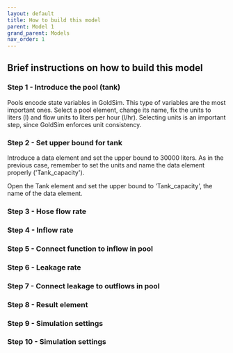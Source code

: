 ```yaml
---
layout: default
title: How to build this model
parent: Model 1
grand_parent: Models
nav_order: 1
---
```


## Brief instructions on how to build this model

### Step 1 -  Introduce the pool (tank)

Pools encode state variables in GoldSim. This type of variables are the most important ones.
Select a pool element, change its name, fix the units to liters (l) and flow units to liters per hour (l/hr). Selecting units is an important step, since GoldSim enforces unit consistency.

### Step 2 -  Set upper bound for tank

Introduce a data element and set the upper bound to 30000 liters. As in the previous case, remember to set the units and name the data element properly ('Tank_capacity').

Open the Tank element and set the upper bound to 'Tank_capacity', the name of the data element.

### Step 3 -  Hose flow rate

### Step 4 -  Inflow rate

### Step 5 - Connect function to inflow in pool

### Step 6 - Leakage rate

### Step 7 - Connect leakage to outflows in pool

### Step 8 - Result element

### Step 9 - Simulation settings

### Step 10 - Simulation settings



